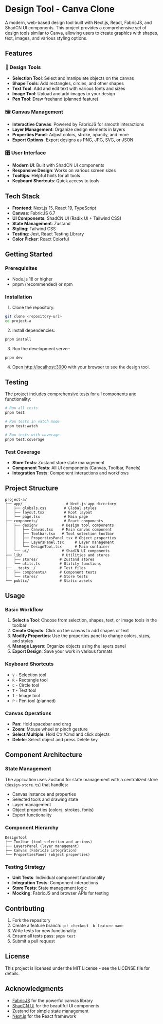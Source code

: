 # Design Tool - Canva Clone

A modern, web-based design tool built with Next.js, React, FabricJS, and ShadCN UI components. This project provides a comprehensive set of design tools similar to Canva, allowing users to create graphics with shapes, text, images, and various styling options.

## Features

### 🎨 Design Tools
- **Selection Tool**: Select and manipulate objects on the canvas
- **Shape Tools**: Add rectangles, circles, and other shapes
- **Text Tool**: Add and edit text with various fonts and sizes
- **Image Tool**: Upload and add images to your design
- **Pen Tool**: Draw freehand (planned feature)

### 🖼️ Canvas Management
- **Interactive Canvas**: Powered by FabricJS for smooth interactions
- **Layer Management**: Organize design elements in layers
- **Properties Panel**: Adjust colors, stroke, opacity, and more
- **Export Options**: Export designs as PNG, JPG, SVG, or JSON

### 🎛️ User Interface
- **Modern UI**: Built with ShadCN UI components
- **Responsive Design**: Works on various screen sizes
- **Tooltips**: Helpful hints for all tools
- **Keyboard Shortcuts**: Quick access to tools

## Tech Stack

- **Frontend**: Next.js 15, React 19, TypeScript
- **Canvas**: FabricJS 6.7
- **UI Components**: ShadCN UI (Radix UI + Tailwind CSS)
- **State Management**: Zustand
- **Styling**: Tailwind CSS
- **Testing**: Jest, React Testing Library
- **Color Picker**: React Colorful

## Getting Started

### Prerequisites
- Node.js 18 or higher
- pnpm (recommended) or npm

### Installation

1. Clone the repository:
```bash
git clone <repository-url>
cd project-a
```

2. Install dependencies:
```bash
pnpm install
```

3. Run the development server:
```bash
pnpm dev
```

4. Open [http://localhost:3000](http://localhost:3000) with your browser to see the design tool.

## Testing

The project includes comprehensive tests for all components and functionality:

```bash
# Run all tests
pnpm test

# Run tests in watch mode
pnpm test:watch

# Run tests with coverage
pnpm test:coverage
```

### Test Coverage

- **Store Tests**: Zustand store state management
- **Component Tests**: All UI components (Canvas, Toolbar, Panels)
- **Integration Tests**: Component interactions and workflows

## Project Structure

```
project-a/
├── app/                    # Next.js app directory
│   ├── globals.css        # Global styles
│   ├── layout.tsx         # Root layout
│   └── page.tsx           # Main page
├── components/            # React components
│   ├── design/           # Design tool components
│   │   ├── Canvas.tsx    # Main canvas component
│   │   ├── Toolbar.tsx   # Tool selection toolbar
│   │   ├── PropertiesPanel.tsx # Object properties
│   │   ├── LayersPanel.tsx     # Layer management
│   │   └── DesignTool.tsx      # Main container
│   └── ui/               # ShadCN UI components
├── lib/                  # Utilities and stores
│   ├── stores/          # Zustand stores
│   └── utils.ts         # Utility functions
├── __tests__/           # Test files
│   ├── components/      # Component tests
│   └── stores/          # Store tests
└── public/              # Static assets
```

## Usage

### Basic Workflow

1. **Select a Tool**: Choose from selection, shapes, text, or image tools in the toolbar
2. **Create Objects**: Click on the canvas to add shapes or text
3. **Modify Properties**: Use the properties panel to change colors, sizes, and styles
4. **Manage Layers**: Organize objects using the layers panel
5. **Export Design**: Save your work in various formats

### Keyboard Shortcuts

- `V` - Selection tool
- `R` - Rectangle tool
- `C` - Circle tool
- `T` - Text tool
- `I` - Image tool
- `P` - Pen tool (planned)

### Canvas Operations

- **Pan**: Hold spacebar and drag
- **Zoom**: Mouse wheel or pinch gesture
- **Select Multiple**: Hold Ctrl/Cmd and click objects
- **Delete**: Select object and press Delete key

## Component Architecture

### State Management

The application uses Zustand for state management with a centralized store (`design-store.ts`) that handles:

- Canvas instance and properties
- Selected tools and drawing state
- Layer management
- Object properties (colors, strokes, fonts)
- Export functionality

### Component Hierarchy

```
DesignTool
├── Toolbar (tool selection and actions)
├── LayersPanel (layer management)
├── Canvas (FabricJS integration)
└── PropertiesPanel (object properties)
```

### Testing Strategy

- **Unit Tests**: Individual component functionality
- **Integration Tests**: Component interactions
- **Store Tests**: State management logic
- **Mocking**: FabricJS and browser APIs for testing

## Contributing

1. Fork the repository
2. Create a feature branch: `git checkout -b feature-name`
3. Write tests for new functionality
4. Ensure all tests pass: `pnpm test`
5. Submit a pull request

## License

This project is licensed under the MIT License - see the LICENSE file for details.

## Acknowledgments

- [FabricJS](http://fabricjs.com/) for the powerful canvas library
- [ShadCN UI](https://ui.shadcn.com/) for the beautiful UI components
- [Zustand](https://github.com/pmndrs/zustand) for simple state management
- [Next.js](https://nextjs.org/) for the React framework
